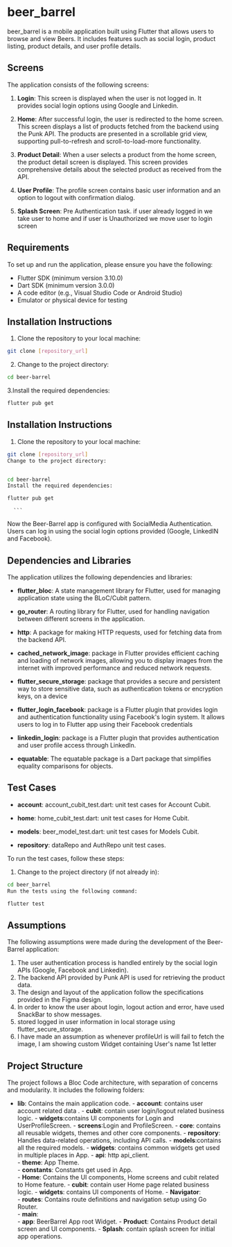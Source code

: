 # beer_barrel

beer_barrel is a mobile application built using Flutter that allows users to browse and view Beers. It includes features such as social login, product listing, product details, and user profile details.

## Screens

The application consists of the following screens:

1. **Login**: This screen is displayed when the user is not logged in. It provides social login options using Google and Linkedin.

2. **Home**: After successful login, the user is redirected to the home screen. This screen displays a list of products fetched from the backend using the Punk API. The products are presented in a scrollable grid view, supporting pull-to-refresh and scroll-to-load-more functionality.

3. **Product Detail**: When a user selects a product from the home screen, the product detail screen is displayed. This screen provides comprehensive details about the selected product as received from the API.

4. **User Profile**: The profile screen contains basic user information and an option to logout with confirmation dialog.

5. **Splash Screen**: Pre Authentication task. if user already logged in we take user to home and if user is Unauthorized we move user to login screen


## Requirements

To set up and run the application, please ensure you have the following:

- Flutter SDK (minimum version 3.10.0)
- Dart SDK (minimum version 3.0.0)
- A code editor (e.g., Visual Studio Code or Android Studio)
- Emulator or physical device for testing

## Installation Instructions

1. Clone the repository to your local machine:

```bash
git clone [repository_url]
```
2. Change to the project directory:
```bash
cd beer-barrel
```
3.Install the required dependencies:
```bash
flutter pub get
```

## Installation Instructions

1. Clone the repository to your local machine:

```bash
git clone [repository_url]
Change to the project directory:


cd beer-barrel
Install the required dependencies:

flutter pub get
```

      ```
Now the Beer-Barrel app is configured with SocialMedia Authentication. Users can log in using the social login options provided (Google, LinkedIN and Facebook).

## Dependencies and Libraries

The application utilizes the following dependencies and libraries:

- **flutter_bloc**: A state management library for Flutter, used for managing application state using the BLoC/Cubit pattern.

- **go_router**: A routing library for Flutter, used for handling navigation between different screens in the application.

- **http**: A package for making HTTP requests, used for fetching data from the backend API.

- **cached_network_image**: package in Flutter provides efficient caching and loading of network images, allowing you to display images from the internet with improved performance and reduced network requests.

- **flutter_secure_storage**: package that provides a secure and persistent way to store sensitive data, such as authentication tokens or encryption keys, on a device

- **flutter_login_facebook**: package is a Flutter plugin that provides login and authentication functionality using Facebook's login system. It allows users to log in to Flutter app using their Facebook credentials

- **linkedin_login**: package is a Flutter plugin that provides authentication and user profile access through LinkedIn.

- **equatable**: The equatable package is a Dart package that simplifies equality comparisons for objects.


## Test Cases
- **account**: account_cubit_test.dart: unit test cases for Account Cubit.

- **home**: home_cubit_test.dart: unit test cases for Home Cubit.

- **models**: beer_model_test.dart: unit test cases for Models Cubit.

- **repository**: dataRepo and AuthRepo unit test cases.

To run the test cases, follow these steps:

1. Change to the project directory (if not already in):

```bash
cd beer_barrel
Run the tests using the following command:

flutter test
```

## Assumptions

The following assumptions were made during the development of the Beer-Barrel application:

1. The user authentication process is handled entirely by the social login APIs (Google, Facebook and Linkedin).
2. The backend API provided by Punk API is used for retrieving the product data.
3. The design and layout of the application follow the specifications provided in the Figma design. 
4. In order to know the user about login, logout action and error, have used SnackBar to show messages. 
5. stored logged in user information in local storage using flutter_secure_storage.
6. I have made an assumption as whenever profileUrl is will fail to fetch the image, I am showing custom Widget containing User's name 1st letter

## Project Structure

The project follows a Bloc Code architecture, with separation of concerns and modularity. It includes the following folders:

- **lib**: Contains the main application code.
      - **account**: contains user account related data .
          - **cubit**: contain user login/logout related business logic.
          - **widgets**:contains UI components for Login and UserProfileScreen.
          - **screens**:Login and ProfileScreen.
      - **core**: contains all reusable widgets, themes and other core components.
          - **repository**: Handles data-related operations, including API calls.
          - **models**:contains all the required models.
          - **widgets**: contains common widgets get used in multiple places in App.
          - **api**: http api_client.      
          - **theme**: App Theme.      
          - **constants**: Constants get used in App.      
      - **Home**: Contains the UI components, Home screens and cubit related to Home feature.
          - **cubit**:  contain user Home page related business logic.
          - **widgets**: contains UI components of Home.
      - **Navigator**:     
          - **routes**: Contains route definitions and navigation setup using Go Router.      
      - **main**:     
            - **app**: BeerBarrel App root Widget.
        - **Product**: Contains Product detail screen and UI components.
        - **Splash**:  contain splash screen for initial app operations.


